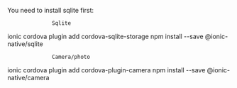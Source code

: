You need to install sqlite first:

                  Sqlite

ionic cordova plugin add cordova-sqlite-storage
npm install --save @ionic-native/sqlite

                  Camera/photo

ionic cordova plugin add cordova-plugin-camera
npm install --save @ionic-native/camera
